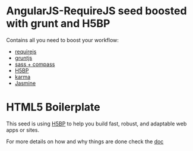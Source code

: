 AngularJS-RequireJS seed boosted with grunt and H5BP
=

Contains all you need to boost your workflow:

 - [requirejs](http://requirejs.org/)
 - [gruntjs](http://gruntjs.com/)
 - [sass + compass](http://compass-style.org/)
 - [H5BP](http://html5boilerplate.com/)
 - [karma](http://karma-runner.github.io/)
 - [Jasmine](http://pivotal.github.io/jasmine/)


HTML5 Boilerplate
=

This seed is using [H5BP](http://html5boilerplate.com/) to help you build fast, robust, and adaptable web apps or sites. 

For more details on how and why things are done check the [doc](https://github.com/h5bp/html5-boilerplate/blob/v4.3.0/doc/TOC.md)

